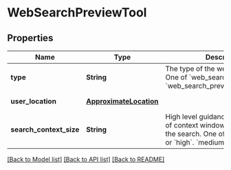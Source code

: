 # WebSearchPreviewTool
## Properties

| Name | Type | Description | Notes |
|------------ | ------------- | ------------- | -------------|
| **type** | **String** | The type of the web search tool. One of &#x60;web_search_preview&#x60; or &#x60;web_search_preview_2025_03_11&#x60;. | [default to web_search_preview] |
| **user\_location** | [**ApproximateLocation**](ApproximateLocation.md) |  | [optional] [default to null] |
| **search\_context\_size** | **String** | High level guidance for the amount of context window space to use for the search. One of &#x60;low&#x60;, &#x60;medium&#x60;, or &#x60;high&#x60;. &#x60;medium&#x60; is the default. | [optional] [default to null] |

[[Back to Model list]](../README.md#documentation-for-models) [[Back to API list]](../README.md#documentation-for-api-endpoints) [[Back to README]](../README.md)

